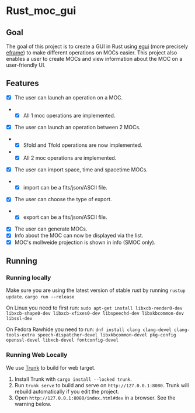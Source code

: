 # Rust_moc_gui

## Goal
The goal of this project is to create a GUI in Rust using [egui]("https://crates.io/crates/egui") (more precisely [eframe]("https://crates.io/crates/eframe")) to make different operations on MOCs easier. This project also enables a user to create MOCs and view information about the MOC on a user-friendly UI.

## Features
- [X] The user can launch an operation on a MOC.
- - [X] All 1 moc operations are implemented.
- [X] The user can launch an operation between 2 MOCs.
- - [X] Sfold and Tfold operations are now implemented.
- - [X] All 2 moc operations are implemented.
- [X] The user can import space, time and spacetime MOCs.
- - [X] import can be a fits/json/ASCII file.
- [X] The user can choose the type of export.
- - [X] export can be a fits/json/ASCII file.
- [X] The user can generate MOCs.
- [X] Info about the MOC can now be displayed via the list.
- [X] MOC's mollweide projection is shown in info (SMOC only).

## Running

### Running locally
Make sure you are using the latest version of stable rust by running `rustup update`.
`cargo run --release`

On Linux you need to first run:
`sudo apt-get install libxcb-render0-dev libxcb-shape0-dev libxcb-xfixes0-dev libspeechd-dev libxkbcommon-dev libssl-dev`

On Fedora Rawhide you need to run:
`dnf install clang clang-devel clang-tools-extra speech-dispatcher-devel libxkbcommon-devel pkg-config openssl-devel libxcb-devel fontconfig-devel`

### Running Web Locally

We use [Trunk](https://trunkrs.dev/) to build for web target.
1. Install Trunk with `cargo install --locked trunk`.
2. Run `trunk serve` to build and serve on `http://127.0.0.1:8080`. Trunk will rebuild automatically if you edit the project.
3. Open `http://127.0.0.1:8080/index.html#dev` in a browser. See the warning below.
